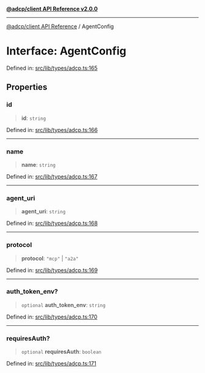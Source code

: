 [**@adcp/client API Reference v2.0.0**](../README.md)

***

[@adcp/client API Reference](../README.md) / AgentConfig

# Interface: AgentConfig

Defined in: [src/lib/types/adcp.ts:165](https://github.com/adcontextprotocol/adcp-client/blob/e8953d756e5ce5fafa76c5e8fa2f0316f0da0998/src/lib/types/adcp.ts#L165)

## Properties

### id

> **id**: `string`

Defined in: [src/lib/types/adcp.ts:166](https://github.com/adcontextprotocol/adcp-client/blob/e8953d756e5ce5fafa76c5e8fa2f0316f0da0998/src/lib/types/adcp.ts#L166)

***

### name

> **name**: `string`

Defined in: [src/lib/types/adcp.ts:167](https://github.com/adcontextprotocol/adcp-client/blob/e8953d756e5ce5fafa76c5e8fa2f0316f0da0998/src/lib/types/adcp.ts#L167)

***

### agent\_uri

> **agent\_uri**: `string`

Defined in: [src/lib/types/adcp.ts:168](https://github.com/adcontextprotocol/adcp-client/blob/e8953d756e5ce5fafa76c5e8fa2f0316f0da0998/src/lib/types/adcp.ts#L168)

***

### protocol

> **protocol**: `"mcp"` \| `"a2a"`

Defined in: [src/lib/types/adcp.ts:169](https://github.com/adcontextprotocol/adcp-client/blob/e8953d756e5ce5fafa76c5e8fa2f0316f0da0998/src/lib/types/adcp.ts#L169)

***

### auth\_token\_env?

> `optional` **auth\_token\_env**: `string`

Defined in: [src/lib/types/adcp.ts:170](https://github.com/adcontextprotocol/adcp-client/blob/e8953d756e5ce5fafa76c5e8fa2f0316f0da0998/src/lib/types/adcp.ts#L170)

***

### requiresAuth?

> `optional` **requiresAuth**: `boolean`

Defined in: [src/lib/types/adcp.ts:171](https://github.com/adcontextprotocol/adcp-client/blob/e8953d756e5ce5fafa76c5e8fa2f0316f0da0998/src/lib/types/adcp.ts#L171)
